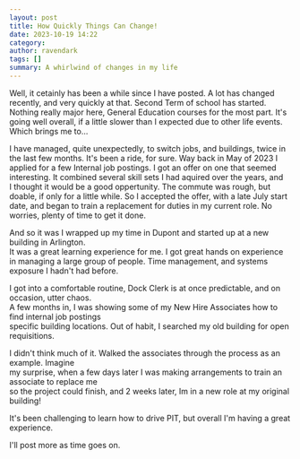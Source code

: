 ```yaml
---
layout: post
title: How Quickly Things Can Change!
date: 2023-10-19 14:22
category: 
author: ravendark
tags: []
summary: A whirlwind of changes in my life
---
```


Well, it cetainly has been a while since I have posted. A lot has changed recently, and very quickly at that.
Second Term of school has started. Nothing really major here, General Education courses for the most part.
It's going well overall, if a little slower than I expected due to other life events. Which brings me to...

I have managed, quite unexpectedly, to switch jobs, and buildings, twice in the last few months.
It's been a ride, for sure. Way back in May of 2023 I applied for a few Internal job postings. I got an
offer on one that seemed interesting. It combined several skill sets I had aquired over the years, and  
I thought it would be a good oppertunity. The commute was rough, but doable, if only for a little while.
So I accepted the offer, with a late July start date, and began to train a replacement for duties in my
current role. No worries, plenty of time to get it done.

And so it was I wrapped up my time in Dupont and started up at a new building in Arlington.  
It was a great learning experience for me. I got great hands on experience in managing a large group
of people. Time management, and systems exposure I hadn't had before.

I got into a comfortable routine, Dock Clerk is at once predictable, and on occasion, utter chaos.  
A few months in, I was showing some of my New Hire Associates how to find internal job postings  
specific building locations.  Out of habit, I searched my old building for open requisitions.  

I didn't think much of it. Walked the associates through the process as an example.  Imagine  
my surprise, when a few days later I was making arrangements to train an associate to replace me  
so the project could finish, and 2 weeks later, Im in a new role at my original building!  

It's been challenging to learn how to drive PIT, but overall I'm having a great experience.

I'll post more as time goes on.
